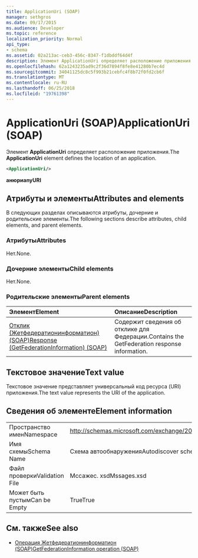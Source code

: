 ```yaml
---
title: ApplicationUri (SOAP)
manager: sethgros
ms.date: 09/17/2015
ms.audience: Developer
ms.topic: reference
localization_priority: Normal
api_type:
- schema
ms.assetid: 02a213ac-ceb3-456c-8347-f1dbddf64d4f
description: Элемент ApplicationUri определяет расположение приложения.
ms.openlocfilehash: 62a1243235ad9c2f36d7894f8fe8e41280b7ec4d
ms.sourcegitcommit: 34041125dc8c5f993b21cebfc4f8b72f0fd2cb6f
ms.translationtype: MT
ms.contentlocale: ru-RU
ms.lasthandoff: 06/25/2018
ms.locfileid: "19761398"
---
```

# <a name="applicationuri-soap"></a><span data-ttu-id="b0e27-103">ApplicationUri (SOAP)</span><span class="sxs-lookup"><span data-stu-id="b0e27-103">ApplicationUri (SOAP)</span></span>

<span data-ttu-id="b0e27-104">Элемент **ApplicationUri** определяет расположение приложения.</span><span class="sxs-lookup"><span data-stu-id="b0e27-104">The **ApplicationUri** element defines the location of an application.</span></span> 
  
```XML
<ApplicationUri/>
```

 <span data-ttu-id="b0e27-105">**анюри**</span><span class="sxs-lookup"><span data-stu-id="b0e27-105">**anyURI**</span></span>
## <a name="attributes-and-elements"></a><span data-ttu-id="b0e27-106">Атрибуты и элементы</span><span class="sxs-lookup"><span data-stu-id="b0e27-106">Attributes and elements</span></span>

<span data-ttu-id="b0e27-107">В следующих разделах описываются атрибуты, дочерние и родительские элементы.</span><span class="sxs-lookup"><span data-stu-id="b0e27-107">The following sections describe attributes, child elements, and parent elements.</span></span>
  
### <a name="attributes"></a><span data-ttu-id="b0e27-108">Атрибуты</span><span class="sxs-lookup"><span data-stu-id="b0e27-108">Attributes</span></span>

<span data-ttu-id="b0e27-109">Нет.</span><span class="sxs-lookup"><span data-stu-id="b0e27-109">None.</span></span>
  
### <a name="child-elements"></a><span data-ttu-id="b0e27-110">Дочерние элементы</span><span class="sxs-lookup"><span data-stu-id="b0e27-110">Child elements</span></span>

<span data-ttu-id="b0e27-111">Нет.</span><span class="sxs-lookup"><span data-stu-id="b0e27-111">None.</span></span>
  
### <a name="parent-elements"></a><span data-ttu-id="b0e27-112">Родительские элементы</span><span class="sxs-lookup"><span data-stu-id="b0e27-112">Parent elements</span></span>

|<span data-ttu-id="b0e27-113">**Элемент**</span><span class="sxs-lookup"><span data-stu-id="b0e27-113">**Element**</span></span>|<span data-ttu-id="b0e27-114">**Описание**</span><span class="sxs-lookup"><span data-stu-id="b0e27-114">**Description**</span></span>|
|:-----|:-----|
|[<span data-ttu-id="b0e27-115">Отклик (Жетфедератионинформатион) (SOAP)</span><span class="sxs-lookup"><span data-stu-id="b0e27-115">Response (GetFederationInformation) (SOAP)</span></span>](response-getfederationinformationsoap.md) <br/> |<span data-ttu-id="b0e27-116">Содержит сведения об отклике для Федерации.</span><span class="sxs-lookup"><span data-stu-id="b0e27-116">Contains the GetFederation response information.</span></span>  <br/> |
   
## <a name="text-value"></a><span data-ttu-id="b0e27-117">Текстовое значение</span><span class="sxs-lookup"><span data-stu-id="b0e27-117">Text value</span></span>

<span data-ttu-id="b0e27-118">Текстовое значение представляет универсальный код ресурса (URI) приложения.</span><span class="sxs-lookup"><span data-stu-id="b0e27-118">The text value represents the URI of the application.</span></span>
  
## <a name="element-information"></a><span data-ttu-id="b0e27-119">Сведения об элементе</span><span class="sxs-lookup"><span data-stu-id="b0e27-119">Element information</span></span>

|||
|:-----|:-----|
|<span data-ttu-id="b0e27-120">Пространство имен</span><span class="sxs-lookup"><span data-stu-id="b0e27-120">Namespace</span></span>  <br/> |http://schemas.microsoft.com/exchange/2010/Autodiscover  <br/> |
|<span data-ttu-id="b0e27-121">Имя схемы</span><span class="sxs-lookup"><span data-stu-id="b0e27-121">Schema Name</span></span>  <br/> |<span data-ttu-id="b0e27-122">Схема автообнаружения</span><span class="sxs-lookup"><span data-stu-id="b0e27-122">Autodiscover schema</span></span>  <br/> |
|<span data-ttu-id="b0e27-123">Файл проверки</span><span class="sxs-lookup"><span data-stu-id="b0e27-123">Validation File</span></span>  <br/> |<span data-ttu-id="b0e27-124">Мссажес. xsd</span><span class="sxs-lookup"><span data-stu-id="b0e27-124">Mssages.xsd</span></span>  <br/> |
|<span data-ttu-id="b0e27-125">Может быть пустым</span><span class="sxs-lookup"><span data-stu-id="b0e27-125">Can be Empty</span></span>  <br/> |<span data-ttu-id="b0e27-126">True</span><span class="sxs-lookup"><span data-stu-id="b0e27-126">True</span></span>  <br/> |
   
## <a name="see-also"></a><span data-ttu-id="b0e27-127">См. также</span><span class="sxs-lookup"><span data-stu-id="b0e27-127">See also</span></span>

- [<span data-ttu-id="b0e27-128">Операция Жетфедератионинформатион (SOAP)</span><span class="sxs-lookup"><span data-stu-id="b0e27-128">GetFederationInformation operation (SOAP)</span></span>](getfederationinformation-operation-soap.md)

